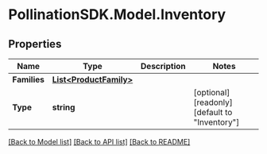 
# PollinationSDK.Model.Inventory

## Properties

Name | Type | Description | Notes
------------ | ------------- | ------------- | -------------
**Families** | [**List&lt;ProductFamily&gt;**](ProductFamily.md) |  | 
**Type** | **string** |  | [optional] [readonly] [default to "Inventory"]

[[Back to Model list]](../README.md#documentation-for-models)
[[Back to API list]](../README.md#documentation-for-api-endpoints)
[[Back to README]](../README.md)

